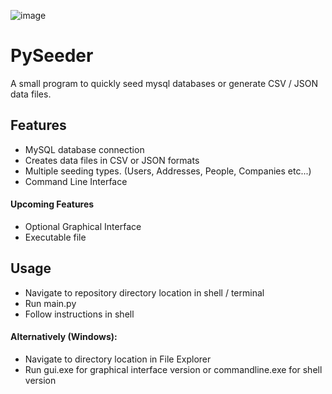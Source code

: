 ![image](https://github.com/ConnaaaaR/PySeeder/assets/95925456/180928cd-73eb-48ec-a2df-c50c43b9c9d6)


# PySeeder

A small program to quickly seed mysql databases or generate CSV / JSON data files.

## Features

- MySQL database connection
- Creates data files in CSV or JSON formats
- Multiple seeding types. (Users, Addresses, People, Companies etc...)
- Command Line Interface

#### Upcoming Features

- Optional Graphical Interface
- Executable file

## Usage

- Navigate to repository directory location in shell / terminal
- Run main.py
- Follow instructions in shell
  


#### Alternatively (Windows):
- Navigate to directory location in File Explorer
- Run gui.exe for graphical interface version or commandline.exe for shell version
